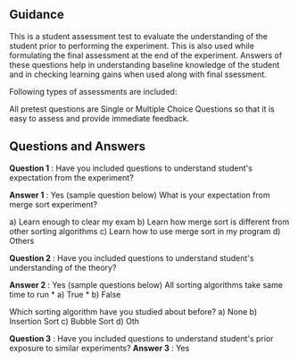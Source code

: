 ## Guidance
   This is a student assessment test to evaluate the understanding of
    the student prior to performing the experiment. This is also used
    while formulating the final assessment at the end of the
    experiment. Answers of these questions help in understanding
    baseline knowledge of the student and in checking learning gains
    when used along with final ssessment.

   Following types of assessments are included:

   All pretest questions are Single or Multiple Choice Questions so
    that it is easy to assess and provide immediate feedback.

## Questions and Answers
   **Question 1** : Have you included questions to understand student's expectation from the
                  experiment?
    
   **Answer 1** : Yes (sample question below) What is your
        expectation from merge sort experiment?

   a) Learn enough to clear my exam 
        b) Learn how merge sort is different from other sorting algorithms 
        c) Learn how to use merge sort in my program 
        d) Others

   **Question 2** : Have you included questions to understand
                    student's understanding of the theory?  

   **Answer 2** : Yes (sample questions below)
                         All sorting algorithms take same time to run
                         * a) True
                         * b) False
                  
   Which sorting algorithm have you studied about before?
                    a) None
                    b) Insertion Sort
                    c) Bubble Sort
                    d) Oth
                    
              
   **Question 3** : Have you included questions to understand
                    student's prior exposure to similar experiments?
   **Answer 3** : Yes
